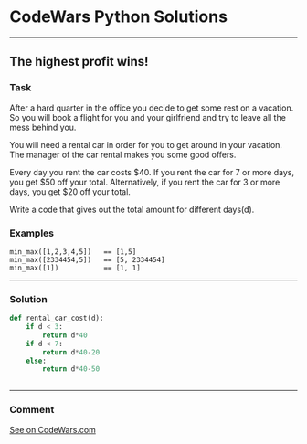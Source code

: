 # CodeWars Python Solutions

---

## The highest profit wins!



### Task
After a hard quarter in the office you decide to get some rest on a vacation. So you will book a flight for you and your girlfriend and try to leave all the mess behind you.

You will need a rental car in order for you to get around in your vacation. The manager of the car rental makes you some good offers.

Every day you rent the car costs $40. If you rent the car for 7 or more days, you get $50 off your total. Alternatively, if you rent the car for 3 or more days, you get $20 off your total.

Write a code that gives out the total amount for different days(d).


### Examples
```
min_max([1,2,3,4,5])   == [1,5]
min_max([2334454,5])   == [5, 2334454]
min_max([1])           == [1, 1]
```


---


### Solution


```python
def rental_car_cost(d):
    if d < 3:
        return d*40
    if d < 7:
        return d*40-20
    else:
        return d*40-50
        
```

---
### Comment


[See on CodeWars.com](https://www.codewars.com/users/ITRonin)
